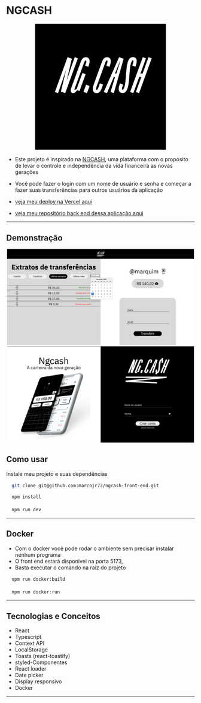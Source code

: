 
# NGCASH

<p align="center">
   <img width=350 src="./src/assets/images/logo.gif"/>
</p>


- Este projeto é inspirado na [NGCASH](https://ng.cash/), uma plataforma com o propósito de levar o controle e independência da vida financeira as novas gerações
- Você pode fazer o login com um nome de usuário e senha e começar a fazer suas transferências para outros usuários da aplicação

- [veja meu deploy na Vercel aqui](https://ngcash-front-end.vercel.app/)
- [veja meu repositório back end dessa aplicação aqui](https://github.com/marcojr73/ngcash-back-end)

***

## Demonstração

<p align="center">
   <img width=500 src="./src/assets/images/print1.png"/>
   <img width=500 src="./src/assets/images/print2.png"/>
</p>

## Como usar

Instale meu projeto e suas dependências

```bash
  git clone git@github.com:marcojr73/ngcash-front-end.git
```

```bash
  npm install
  
  npm run dev
```

***

## Docker

- Com o docker você pode rodar o ambiente sem precisar instalar nenhum programa
- O front end estará disponivel na porta 5173,
- Basta executar o comando na raiz do projeto

```bash
  npm run docker:build

  npm run docker:run
```

***



##	 Tecnologias e Conceitos

- React
- Typescript
- Context API
- LocalStorage
- Toasts (react-toastify) 
- styled-Componentes
- React loader
- Date picker
- Display responsivo
- Docker
***
    